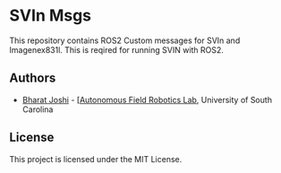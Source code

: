 # SVIn Msgs

This repository contains ROS2 Custom messages for SVIn and Imagenex831l. This is reqired for running SVIN with ROS2.

## Authors

* [Bharat Joshi](https://joshi-bharat.github.io/) - [[Autonomous Field Robotics Lab](https://afrl.cse.sc.edu), University of South Carolina

## License

This project is licensed under the MIT License.
